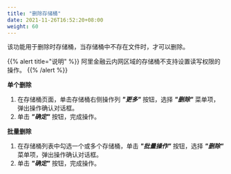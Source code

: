```yaml
---
title: "删除存储桶"
date: 2021-11-26T16:52:20+08:00
weight: 60
---
```


该功能用于删除时存储桶，当存储桶中不存在文件时，才可以删除。

{{% alert title="说明" %}}
阿里金融云内网区域的存储桶不支持设置读写权限的操作。
{{% /alert %}}

**单个删除**

1. 在存储桶页面，单击存储桶右侧操作列 **_"更多"_** 按钮，选择 **_"删除"_** 菜单项，弹出操作确认对话框。
2. 单击 **_"确定"_** 按钮，完成操作。

**批量删除**

1. 在存储桶列表中勾选一个或多个存储桶，单击 **_"批量操作"_** 按钮，选择 **_"删除"_** 菜单项，弹出操作确认对话框。
2. 单击 **_"确定"_** 按钮，完成操作。